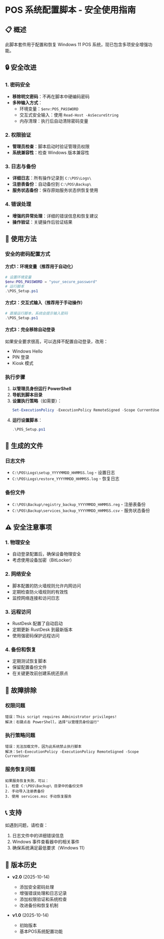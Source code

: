 # POS 系统配置脚本 - 安全使用指南

## 📋 概述

此脚本套件用于配置和恢复 Windows 11 POS 系统，现已包含多项安全增强功能。

## 🔒 安全改进

### 1. 密码安全
- **移除明文密码**：不再在脚本中硬编码密码
- **多种输入方式**：
  - 环境变量：`$env:POS_PASSWORD`
  - 交互式安全输入：使用 `Read-Host -AsSecureString`
  - 内存清理：执行后自动清除密码变量

### 2. 权限验证
- **管理员检查**：脚本启动时验证管理员权限
- **系统兼容性**：检查 Windows 版本兼容性

### 3. 日志与备份
- **详细日志**：所有操作记录到 `C:\POS\Logs\`
- **注册表备份**：自动备份到 `C:\POS\Backup\`
- **服务状态备份**：保存原始服务状态供恢复使用

### 4. 错误处理
- **增强的异常处理**：详细的错误信息和恢复建议
- **操作验证**：关键操作后验证结果

## 🚀 使用方法

### 安全的密码配置方式

#### 方式1：环境变量（推荐用于自动化）
```powershell
# 设置环境变量
$env:POS_PASSWORD = "your_secure_password"
# 运行脚本
.\POS_Setup.ps1
```

#### 方式2：交互式输入（推荐用于手动操作）
```powershell
# 直接运行脚本，系统会提示输入密码
.\POS_Setup.ps1
```

#### 方式3：完全移除自动登录
如果安全要求很高，可以选择不配置自动登录，改用：
- Windows Hello
- PIN 登录
- Kiosk 模式

### 执行步骤

1. **以管理员身份运行 PowerShell**
2. **导航到脚本目录**
3. **设置执行策略**（如需要）：
   ```powershell
   Set-ExecutionPolicy -ExecutionPolicy RemoteSigned -Scope CurrentUser
   ```
4. **运行设置脚本**：
   ```powershell
   .\POS_Setup.ps1
   ```

## 📁 生成的文件

### 日志文件
- `C:\POS\Logs\setup_YYYYMMDD_HHMMSS.log` - 设置日志
- `C:\POS\Logs\restore_YYYYMMDD_HHMMSS.log` - 恢复日志

### 备份文件
- `C:\POS\Backup\registry_backup_YYYYMMDD_HHMMSS.reg` - 注册表备份
- `C:\POS\Backup\services_backup_YYYYMMDD_HHMMSS.csv` - 服务状态备份

## ⚠️ 安全注意事项

### 1. 物理安全
- 自动登录配置后，确保设备物理安全
- 考虑使用设备加密（BitLocker）

### 2. 网络安全
- 脚本配置的防火墙规则允许内网访问
- 定期检查防火墙规则的有效性
- 监控网络连接和访问日志

### 3. 远程访问
- RustDesk 配置了自动启动
- 定期更新 RustDesk 到最新版本
- 使用强密码保护远程访问

### 4. 备份和恢复
- 定期测试恢复脚本
- 保留配置备份文件
- 在关键更改前创建系统还原点

## 🔧 故障排除

### 权限问题
```
错误：This script requires Administrator privileges!
解决：右键点击 PowerShell，选择"以管理员身份运行"
```

### 执行策略问题
```
错误：无法加载文件，因为此系统禁止执行脚本
解决：Set-ExecutionPolicy -ExecutionPolicy RemoteSigned -Scope CurrentUser
```

### 服务恢复问题
```
如果服务恢复失败，可以：
1. 检查 C:\POS\Backup\ 目录中的备份文件
2. 手动导入注册表备份
3. 使用 services.msc 手动恢复服务
```

## 📞 支持

如遇到问题，请检查：
1. 日志文件中的详细错误信息
2. Windows 事件查看器中的相关事件
3. 确保系统满足最低要求（Windows 11）

## 🔄 版本历史

- **v2.0** (2025-10-14)
  - 添加安全密码处理
  - 增强错误处理和日志记录
  - 添加权限验证和系统检查
  - 改进备份和恢复机制

- **v1.0** (2025-10-14)
  - 初始版本
  - 基本POS系统配置功能